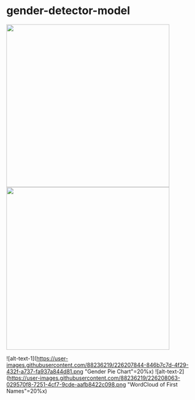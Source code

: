 # gender-detector-model

<img src="image1.png" width="425"/> <img src="image2.png" width="425"/> 

![alt-text-1](https://user-images.githubusercontent.com/88236219/226207844-846b7c7d-4f29-432f-a737-fa937a844d81.png "Gender Pie Chart"=20%x) ![alt-text-2](https://user-images.githubusercontent.com/88236219/226208063-029570f8-7251-4cf7-9cde-aafb8422c098.png "WordCloud of First Names"=20%x)
